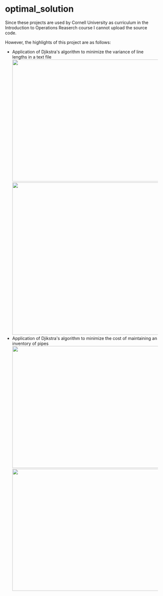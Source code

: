 # optimal_solution

Since these projects are used by Cornell University as curriculum in the Introduction to Operations Reaserch course I cannot upload the source code.

However, the highlights of this project are as follows:
- Application of Djikstra's algorithm to minimize the variance of line lengths in a text file
<img src="https://user-images.githubusercontent.com/90010213/146651705-51dabbb1-14f5-4c09-b880-c8534230c109.png" width = "700" height ="400"/>    <img src="https://user-images.githubusercontent.com/90010213/146651706-f6b50d30-567e-4e63-b338-18b74458aa70.png" width = "700" height ="500"/>    
- Application of Djikstra's algorithm to minimize the cost of maintaining an inventory of pipes
<img src="https://user-images.githubusercontent.com/90010213/146651707-27123447-1b5b-47e5-995d-b4f3e687a3b0.png" width = "700" height ="400"/>    <img src="https://user-images.githubusercontent.com/90010213/146651708-d3caf062-73ea-41ac-a089-9f0beb027175.png" width = "700" height ="400"/>
